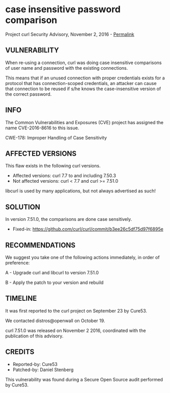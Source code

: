 case insensitive password comparison
====================================

Project curl Security Advisory, November 2, 2016 -
[Permalink](https://curl.se/docs/CVE-2016-8616.html)

VULNERABILITY
-------------

When re-using a connection, curl was doing case insensitive comparisons of
user name and password with the existing connections.

This means that if an unused connection with proper credentials exists for a
protocol that has connection-scoped credentials, an attacker can cause that
connection to be reused if s/he knows the case-insensitive version of the
correct password.

INFO
----

The Common Vulnerabilities and Exposures (CVE) project has assigned the name
CVE-2016-8616 to this issue.

CWE-178: Improper Handling of Case Sensitivity

AFFECTED VERSIONS
-----------------

This flaw exists in the following curl versions.

- Affected versions: curl 7.7 to and including 7.50.3
- Not affected versions: curl < 7.7 and curl >= 7.51.0

libcurl is used by many applications, but not always advertised as such!

SOLUTION
------------

In version 7.51.0, the comparisons are done case sensitively.

- Fixed-in: https://github.com/curl/curl/commit/b3ee26c5df75d97f6895e

RECOMMENDATIONS
---------------

We suggest you take one of the following actions immediately, in order of
preference:

 A - Upgrade curl and libcurl to version 7.51.0

 B - Apply the patch to your version and rebuild

TIMELINE
---------

It was first reported to the curl project on September 23 by Cure53.

We contacted distros@openwall on October 19.

curl 7.51.0 was released on November 2 2016, coordinated with the publication
of this advisory.

CREDITS
-------

- Reported-by: Cure53
- Patched-by: Daniel Stenberg

This vulnerability was found during a Secure Open Source audit performed by
Cure53.
